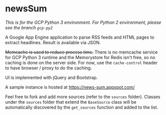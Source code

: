 # newsSum

*This is for the GCP Python 3 environment.  For Python 2 environment, please
see the branch `gcp-py2`*

A Google App Engine application to parse RSS feeds and HTML pages to extract headlines.  Result is available via JSON.

~~Memcache is used to reduce process time.~~ There is no memcache service for GCP Python 3 runtime and the Memorystore for Redis isn't free, so no caching is done on the server side. For now, use the `cache-control` header to have browser / proxy to do the caching.

UI is implemented with jQuery and Bootstrap.

A sample instance is hosted at https://news-sum.appspot.com/

Feel free to fork and add more sources (refer to the `sources` folder). Classes under the `sources` folder that extend the `BaseSource` class will be automatically discovered by the `get_sources` function and added to the list.

